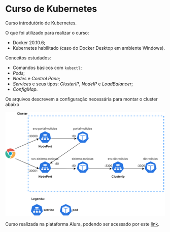 # Curso de Kubernetes

Curso introdutório de Kubernetes.

O que foi utilizado para realizar o curso:
- Docker 20.10.6;
- Kubernetes habilitado (caso do Docker Desktop em ambiente Windows).

Conceitos estudados:
- Comandos básicos com `kubectl`;
- *Pods*;
- *Nodes* e *Control Pane*;
- *Services* e seus tipos: *ClusterIP*, *NodeIP* e *LoadBalancer*;
- *ConfigMap*.

Os arquivos descrevem a configuração necessária para montar o cluster abaixo

![Cluster Kubernetes](images/cluster-kubernetes.png)

Curso realizada na plataforma Alura, podendo ser acessado por este [link](https://cursos.alura.com.br/course/kubernetes-pods-services-configmap).
